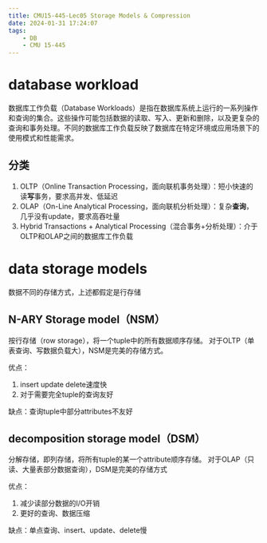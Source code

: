```yaml
---
title: CMU15-445-Lec05 Storage Models & Compression
date: 2024-01-31 17:24:07
tags:
    - DB
    - CMU 15-445
---
```


# database workload
数据库工作负载（Database Workloads）是指在数据库系统上运行的一系列操作和查询的集合。这些操作可能包括数据的读取、写入、更新和删除，以及更复杂的查询和事务处理。不同的数据库工作负载反映了数据库在特定环境或应用场景下的使用模式和性能需求。
## 分类
1. OLTP（Online Transaction Processing，面向联机事务处理）：短小快速的读**写**事务，要求高并发、低延迟
2. OLAP（On-Line Analytical Processing，面向联机分析处理）：复杂**查询**，几乎没有update，要求高吞吐量
3. Hybrid Transactions + Analytical Processing（混合事务+分析处理）：介于OLTP和OLAP之间的数据库工作负载

# data storage models
数据不同的存储方式，上述都假定是行存储
## N-ARY Storage model（NSM）
按行存储（row storage），将一个tuple中的所有数据顺序存储。
对于OLTP（单表查询、写数据负载大），NSM是完美的存储方式。

优点：
1. insert update delete速度快
2. 对于需要完全tuple的查询友好

缺点：查询tuple中部分attributes不友好
## decomposition storage model（DSM）
分解存储，即列存储，将所有tuple的某一个attribute顺序存储。
对于OLAP（只读、大量表部分数据查询），DSM是完美的存储方式

优点：
1. 减少读部分数据的I/O开销
2. 更好的查询、数据压缩

缺点：单点查询、insert、update、delete慢


